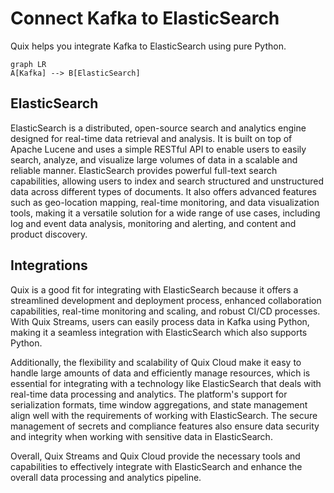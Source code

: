 # Connect Kafka to ElasticSearch

Quix helps you integrate Kafka to ElasticSearch using pure Python.

```mermaid
graph LR
A[Kafka] --> B[ElasticSearch]
```

## ElasticSearch

ElasticSearch is a distributed, open-source search and analytics engine designed for real-time data retrieval and analysis. It is built on top of Apache Lucene and uses a simple RESTful API to enable users to easily search, analyze, and visualize large volumes of data in a scalable and reliable manner. ElasticSearch provides powerful full-text search capabilities, allowing users to index and search structured and unstructured data across different types of documents. It also offers advanced features such as geo-location mapping, real-time monitoring, and data visualization tools, making it a versatile solution for a wide range of use cases, including log and event data analysis, monitoring and alerting, and content and product discovery.

## Integrations

Quix is a good fit for integrating with ElasticSearch because it offers a streamlined development and deployment process, enhanced collaboration capabilities, real-time monitoring and scaling, and robust CI/CD processes. With Quix Streams, users can easily process data in Kafka using Python, making it a seamless integration with ElasticSearch which also supports Python. 

Additionally, the flexibility and scalability of Quix Cloud make it easy to handle large amounts of data and efficiently manage resources, which is essential for integrating with a technology like ElasticSearch that deals with real-time data processing and analytics. The platform's support for serialization formats, time window aggregations, and state management align well with the requirements of working with ElasticSearch. The secure management of secrets and compliance features also ensure data security and integrity when working with sensitive data in ElasticSearch.

Overall, Quix Streams and Quix Cloud provide the necessary tools and capabilities to effectively integrate with ElasticSearch and enhance the overall data processing and analytics pipeline.

